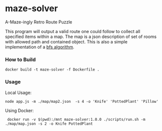 # maze-solver
A-Maze-ingly Retro Route Puzzle

This program will output a valid route one could follow to collect all specified items within a map. 
The map is a json description of set of rooms with allowed path and contained object. 
This is also a simple implementation of a [bfs algorithm](https://en.wikipedia.org/wiki/Breadth-first_search).

### How to Build
`docker build -t maze-solver -f Dockerfile . `

### Usage
Local Usage:

`node app.js -m ./map/map2.json  -s 4 -o 'Knife' 'PottedPlant' 'Pillow'`

Using Docker:

` docker run -v $(pwd):/mnt maze-solver:1.0.0 ./scripts/run.sh -m ./map/map.json -s 2 -o Knife PottedPlant`
